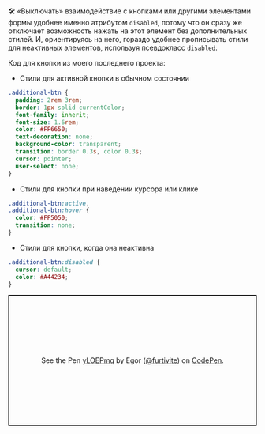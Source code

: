 ---
---

🛠 «Выключать» взаимодействие с кнопками или другими элементами формы удобнее именно атрибутом `disabled`, потому что он сразу же отключает возможность нажать на этот элемент без дополнительных стилей. И, ориентируясь на него, гораздо удобнее прописывать стили для неактивных элементов, используя псевдокласс `disabled`.

Код для кнопки из моего последнего проекта:

- Стили для активной кнопки в обычном состоянии

```css
.additional-btn {
  padding: 2rem 3rem;
  border: 1px solid currentColor;
  font-family: inherit;
  font-size: 1.6rem;
  color: #FF6650;
  text-decoration: none;
  background-color: transparent;
  transition: border 0.3s, color 0.3s;
  cursor: pointer;
  user-select: none;
}
```

- Стили для кнопки при наведении курсора или клике

```css
.additional-btn:active,
.additional-btn:hover {
  color: #FF5050;
  transition: none;
}
```

- Стили для кнопки, когда она неактивна

```css
.additional-btn:disabled {
  cursor: default;
  color: #A44234;
}
```

<p class="codepen" data-height="265" data-theme-id="light" data-default-tab="css,result" data-user="furtivite" data-slug-hash="yLOEPmq" style="height: 265px; box-sizing: border-box; display: flex; align-items: center; justify-content: center; border: 2px solid; margin: 1em 0; padding: 1em;" data-pen-title="yLOEPmq">
  <span>See the Pen <a href="https://codepen.io/furtivite/pen/yLOEPmq">
  yLOEPmq</a> by Egor (<a href="https://codepen.io/furtivite">@furtivite</a>)
  on <a href="https://codepen.io">CodePen</a>.</span>
</p>
<script async src="https://cpwebassets.codepen.io/assets/embed/ei.js"></script>
